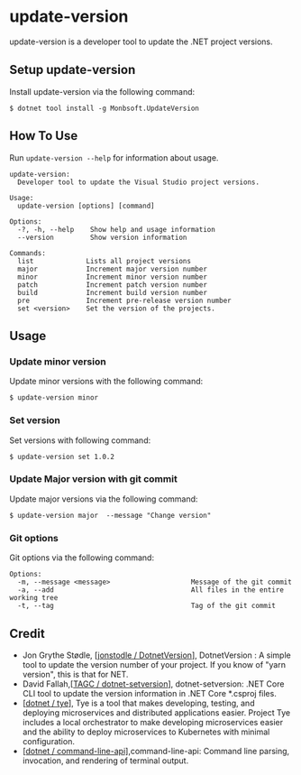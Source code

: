 # update-version

update-version is a developer tool to update the .NET project versions.

## Setup update-version

Install update-version via the following command:

```text
$ dotnet tool install -g Monbsoft.UpdateVersion
```

## How To Use

Run `update-version --help` for information about usage.

```text
update-version:
  Developer tool to update the Visual Studio project versions.

Usage:
  update-version [options] [command]

Options:
  -?, -h, --help    Show help and usage information
  --version         Show version information

Commands:
  list             Lists all project versions
  major            Increment major version number
  minor            Increment minor version number
  patch            Increment patch version number
  build            Increment build version number
  pre              Increment pre-release version number
  set <version>    Set the version of the projects.
```

## Usage

### Update minor version

Update minor versions with the following command:

```text
$ update-version minor
```

### Set version

Set versions with following command:

```text
$ update-version set 1.0.2
```

### Update Major version with git commit

Update major versions via the following command:

```text
$ update-version major  --message "Change version"
```

### Git options

Git options via the following command:

```text
Options:
  -m, --message <message>                    Message of the git commit
  -a, --add                                  All files in the entire working tree
  -t, --tag                                  Tag of the git commit
```

## Credit

- Jon Grythe Stødle, [[jonstodle / DotnetVersion](https://github.com/jonstodle/DotnetVersion)], DotnetVersion : A simple tool to update the version number of your project. If you know of "yarn version", this is that for NET.
- David Fallah,[[TAGC / dotnet-setversion](https://github.com/TAGC/dotnet-setversion)], dotnet-setversion: .NET Core CLI tool to update the version information in .NET Core \*.csproj files.
- [[dotnet / tye](https://github.com/dotnet/tye)], Tye is a tool that makes developing, testing, and deploying microservices and distributed applications easier. Project Tye includes a local orchestrator to make developing microservices easier and the ability to deploy microservices to Kubernetes with minimal configuration.
- [[dotnet / command-line-api]](https://github.com/dotnet/command-line-api),command-line-api: Command line parsing, invocation, and rendering of terminal output.
